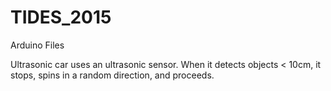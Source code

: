 # TIDES_2015
Arduino Files

Ultrasonic car uses an ultrasonic sensor. When it detects objects < 10cm, it stops, spins in a random direction, and proceeds.
